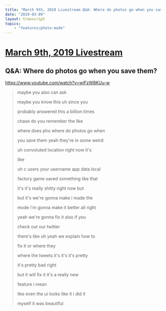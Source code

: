 ```yaml
---
title: "March 9th, 2019 Livestream Q&A: Where do photos go when you save them?"
date: "2019-03-09"
layout: transcript
topics:
    - "features/photo-mode"
---
```

# [March 9th, 2019 Livestream](../2019-03-09.md)
## Q&A: Where do photos go when you save them?
https://www.youtube.com/watch?v=wjFzW8KUu-w
> maybe you also can ask
> 
> maybe you know this uh since you
> 
> probably answered this a billion times
> 
> chase do you remember the like
> 
> where does pho where do photos go when
> 
> you save them yeah they're in some weird
> 
> uh convoluted location right now it's
> 
> like
> 
> uh c users your username app data local
> 
> factory game saved something like that
> 
> it's it's really shitty right now but
> 
> but it's we're gonna make i made the
> 
> mode i'm gonna make it better all right
> 
> yeah we're gonna fix it also if you
> 
> check out our twitter
> 
> there's like uh yeah we explain how to
> 
> fix it or where they
> 
> where the tweets it's it's it's pretty
> 
> it's pretty bad right
> 
> but it will fix it it's a really new
> 
> feature i mean
> 
> like even the ui looks like it i did it
> 
> myself it was beautiful
> 
